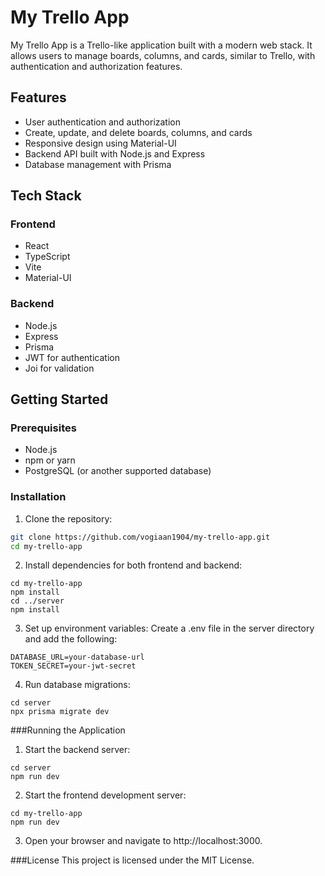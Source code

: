 # My Trello App

My Trello App is a Trello-like application built with a modern web stack. It allows users to manage boards, columns, and cards, similar to Trello, with authentication and authorization features.

## Features

- User authentication and authorization
- Create, update, and delete boards, columns, and cards
- Responsive design using Material-UI
- Backend API built with Node.js and Express
- Database management with Prisma

## Tech Stack

### Frontend

- React
- TypeScript
- Vite
- Material-UI

### Backend

- Node.js
- Express
- Prisma
- JWT for authentication
- Joi for validation

## Getting Started

### Prerequisites

- Node.js
- npm or yarn
- PostgreSQL (or another supported database)

### Installation

1. Clone the repository:

```sh
git clone https://github.com/vogiaan1904/my-trello-app.git
cd my-trello-app
```
2. Install dependencies for both frontend and backend:
```
cd my-trello-app
npm install
cd ../server
npm install
```
3. Set up environment variables:
   Create a .env file in the server directory and add the following:
```
DATABASE_URL=your-database-url
TOKEN_SECRET=your-jwt-secret
```
4. Run database migrations:
```
cd server
npx prisma migrate dev
```
###Running the Application
1. Start the backend server:
```
cd server
npm run dev
```
2. Start the frontend development server:
```
cd my-trello-app
npm run dev
```
3. Open your browser and navigate to http://localhost:3000.

###License
This project is licensed under the MIT License.

